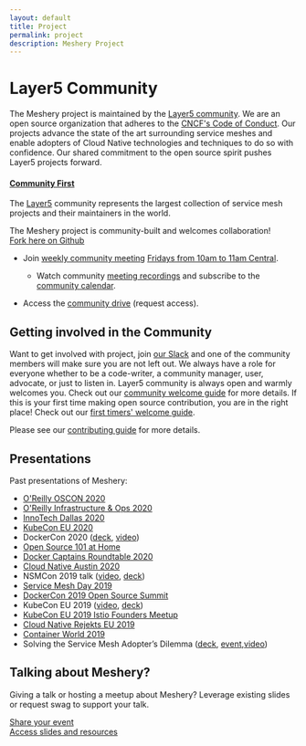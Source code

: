 ```yaml
---
layout: default
title: Project
permalink: project
description: Meshery Project
---
```


# Layer5 Community

The Meshery project is maintained by the [Layer5 community](https://layer5.io/community). We are an open source organization that adheres to the [CNCF's Code of Conduct](https://github.com/cncf/foundation/blob/master/code-of-conduct.md). Our projects advance the state of the art surrounding service meshes and enable adopters of Cloud Native technologies and techniques to do so with confidence. Our shared commitment to the open source spirit pushes Layer5 projects forward.

#### [**Community First**](https://layer5.io/community)

<p>The <a href="https://layer5.io">Layer5</a> community represents the largest collection of service mesh projects and their maintainers in the world.</p>
The Meshery project is community-built and welcomes collaboration! 
<br /><a href="https://github.com/layer5io/meshery"><i class="fab fa-github"></i> Fork here on Github</a>

* Join [weekly community meeting](https://docs.google.com/document/d/1c07UO9dS7_tFD-ClCWHIrEzRnzUJoFQ10EzfJTpS7FY/edit?usp=sharing) [Fridays from 10am to 11am Central](/assets/projects/meshery/Meshery-Community-Meeting.ics). 
    - Watch community [meeting recordings](https://www.youtube.com/playlist?list=PL3A-A6hPO2IMPPqVjuzgqNU5xwnFFn3n0) and subscribe to the [community calendar](https://bit.ly/2SbrRhe).

* Access the [community drive](https://drive.google.com/drive/u/4/folders/0ABH8aabN4WAKUk9PVA) (request access).

## Getting involved in the Community

Want to get involved with project, join [our Slack](http://slack.layer5.io) and one of the community members will make sure you are not left out. We always have a role for everyone whether to be a code-writer, a community manager, user, advocate, or just to listen in. Layer5 community is always open and warmly welcomes you. Check out our [community welcome guide](https://docs.google.com/document/d/17OPtDE_rdnPQxmk2Kauhm3GwXF1R5dZ3Cj8qZLKdo5E/edit) for more details.
If this is your first time making open source contribution, you are in the right place! Check out our [first timers' welcome guide](https://docs.google.com/document/d/1tpg2sLxirozNt3Ofr3GdM002f9rExp74EqrsGZBU710/edit).

Please see our [contributing guide](/docs/project/contributing) for more details.


## Presentations

Past presentations of Meshery: 

- [O'Reilly OSCON 2020](https://conferences.oreilly.com/oscon/oscon-or)
- [O'Reilly Infrastructure & Ops 2020](https://conferences.oreilly.com/infrastructure-ops/io-ca/public/schedule/speaker/226795)
- [InnoTech Dallas 2020](https://innotechdallas2020.sched.com/event/aN7E/a-management-plane-for-service-meshes)
- [KubeCon EU 2020](https://kccnceu20.sched.com/event/Zetg/discreetly-studying-the-effects-of-individual-traffic-control-functions-lee-calcote-layer5?iframe=no&w=100%&sidebar=yes&bg=no)
- DockerCon 2020 ([deck](https://calcotestudios.com/talks/decks/slides-dockercon-2020-service-meshing-with-docker-desktop-and-webassembly.html), [video](https://www.youtube.com/watch?v=5BrbbKZOctw&list=PL3A-A6hPO2IN_HSU0pSfijBboiHggs5mC&index=4&t=0s))
- [Open Source 101 at Home](https://calcotestudios.com/talks/decks/slides-open-source-101-at-home-solving-the-service-mesh-adopters-dilemma.html)
- [Docker Captains Roundtable 2020](https://calcotestudios.com/talks/decks/slides-docker-captains-2020-meshery-the-multi-service-mesh-manager.html)
- [Cloud Native Austin 2020](https://www.meetup.com/Cloud-Native-Austin/events/267784090/)
- NSMCon 2019 talk ([video](https://www.youtube.com/watch?v=4xKixsDTtdM), [deck](https://calcotestudios.com/talks/decks/slides-nsmcon-kubecon-na-2019-adopting-network-service-mesh-with-meshery.html))
- [Service Mesh Day 2019](https://youtu.be/CFj1O_uyhhs)
- [DockerCon 2019 Open Source Summit](https://www.docker.com/dockercon/2019-videos?watch=open-source-summit-service-mesh)
- KubeCon EU 2019 ([video](https://www.youtube.com/watch?v=LxP-yHrKL4M&list=PLYjO73_1efChX9NuRaU7WocTbgrfvCoPE), [deck](https://calcotestudios.com/talks/decks/slides-kubecon-eu-2019-service-meshes-at-what-cost.html))
- [KubeCon EU 2019 Istio Founders Meetup](https://calcotestudios.com/talks/decks/slides-istio-meetup-kubecon-eu-2019-istio-at-scale-large-and-small.html)
- [Cloud Native Rejekts EU 2019](https://calcotestudios.com/talks/decks/slides-cloud-native-rejekts-2019-evaluating-service-meshes.html)
- [Container World 2019](https://calcotestudios.com/talks/decks/slides-container-world-2019-service-meshes-but-at-what-cost.html)
- Solving the Service Mesh Adopter’s Dilemma ([deck](https://calcotestudios.com/talks/decks/slides-open-source-101-at-home-solving-the-service-mesh-adopters-dilemma.html), [event](https://opensource101.com/sessions/solving-the-service-mesh-adopters-dilemma/),[video](https://www.youtube.com/watch?v=Q1zSWbO0RmI&list=PL3A-A6hPO2IN_HSU0pSfijBboiHggs5mC&index=2&t=0s))

## Talking about Meshery?

Giving a talk or hosting a meetup about Meshery? Leverage existing slides or request swag to support your talk.

<div class="wrapper">
    <a href="https://forms.gle/1jqY7HWveSFKCdnD6"><div class="overview">Share your event</div></a>
    <a href="https://forms.gle/xLqGE14GhkorG51z8"><div class="overview l5-dark-yellow">Access slides and resources</div></a>
</div>

<!-- 
// TODO: Section pending review and revision; @leecalcote

## Other Resources

<div class="row">
<div class="column">
  <a target="_blank" href="https://layer5.io/landscape">
  <img class="img-thumbnail" src="/assets/img/resources/landscape.png" alt="Service Mesh Landscape" style="width:150px"><span class="caption">Service Mesh Comparison</span></a>
</div>
<div class="column">
<a target="_blank" href="https://layer5.io/landscape#tools">
  <img class="img-thumbnail" src="/assets/img/resources/settings.svg" alt="Service Mesh Landscape Tools" style="width:150px" /><span class="caption">Service Mesh Tools</span></a>
</div>
<div class="column">
<a target="_blank" href="https://layer5.io/books">
  <img  class="img-thumbnail" src="/assets/img/resources/book.jpeg" alt="Service Mesh Books" style="width:150px" /> <span class="caption">Service Mesh Books</span> </a>
</div>
<div class="column">
<a target="_blank" href="https://layer5.io/workshops">
  <img  class="img-thumbnail" src="/assets/img/resources/workshops.svg" alt="Service Mesh Workshops" style="width:150px" /> <span class="caption">Service Mesh Workshops</span></a>
</div>
</div> -->
